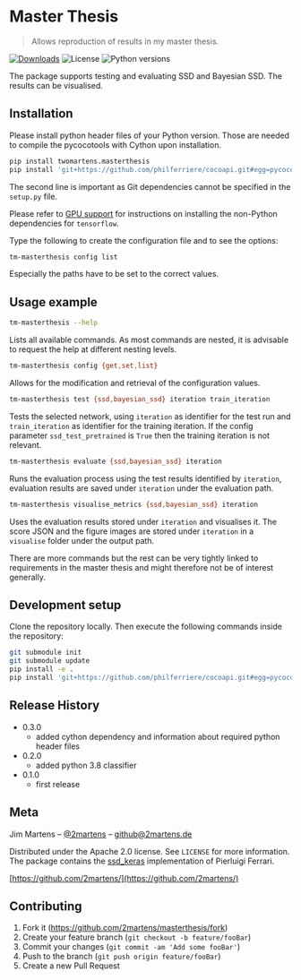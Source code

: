 # Master Thesis
> Allows reproduction of results in my master thesis.

[![Downloads][pypi-downloads]][pypi-url]
![License][pypi-license]
![Python versions][pypi-python-versions]

The package supports testing and evaluating SSD and Bayesian SSD. The results
can be visualised.

## Installation

Please install python header files of your Python version. 
Those are needed to compile the pycocotools with Cython upon installation.

```sh
pip install twomartens.masterthesis
pip install 'git+https://github.com/philferriere/cocoapi.git#egg=pycocotools&subdirectory=PythonAPI'
```

The second line is important as Git dependencies cannot be specified in the `setup.py`
file.

Please refer to [GPU support][tf-gpu-support] for instructions on
installing the non-Python dependencies for `tensorflow`.

Type the following to create the configuration file and to see the options:
```sh
tm-masterthesis config list
```

Especially the paths have to be set to the correct values.

## Usage example

```sh
tm-masterthesis --help
```

Lists all available commands. As most commands are nested, it is advisable to 
request the help at different nesting levels.

```sh
tm-masterthesis config {get,set,list}
```

Allows for the modification and retrieval of the configuration values.

```sh
tm-masterthesis test {ssd,bayesian_ssd} iteration train_iteration
```

Tests the selected network, using `iteration` as identifier for the test run
and `train_iteration` as identifier for the training iteration. If the config
parameter `ssd_test_pretrained` is `True` then the training iteration is
not relevant. 

```sh
tm-masterthesis evaluate {ssd,bayesian_ssd} iteration
```

Runs the evaluation process using the test results identified by `iteration`,
evaluation results are saved under `iteration` under the evaluation path.

```sh
tm-masterthesis visualise_metrics {ssd,bayesian_ssd} iteration
```

Uses the evaluation results stored under `iteration` and visualises
it. The score JSON and the figure images are stored under `iteration`
in a `visualise` folder under the output path.

There are more commands but the rest can be very tightly linked to requirements
in the master thesis and might therefore not be of interest generally.

## Development setup

Clone the repository locally. Then execute the following commands inside
the repository:

```sh
git submodule init
git submodule update
pip install -e .
pip install 'git+https://github.com/philferriere/cocoapi.git#egg=pycocotools&subdirectory=PythonAPI'
```

## Release History

* 0.3.0
    * added cython dependency and information about required python header files
* 0.2.0
    * added python 3.8 classifier
* 0.1.0
    * first release

## Meta

Jim Martens – [@2martens](https://twitter.com/2martens) – github@2martens.de

Distributed under the Apache 2.0 license. See ``LICENSE`` for more information.
The package contains the [ssd_keras][ssd_keras] implementation of Pierluigi Ferrari.

[https://github.com/2martens/](https://github.com/2martens/)

## Contributing

1. Fork it (<https://github.com/2martens/masterthesis/fork>)
2. Create your feature branch (`git checkout -b feature/fooBar`)
3. Commit your changes (`git commit -am 'Add some fooBar'`)
4. Push to the branch (`git push origin feature/fooBar`)
5. Create a new Pull Request

<!-- Markdown link & img dfn's -->
[dependencies]:https://img.shields.io/librariesio/release/pypi/twomartens.masterthesis.svg
[pypi-license]: https://img.shields.io/pypi/l/twomartens.masterthesis.svg
[pypi-url]: https://pypi.org/project/twomartens.masterthesis/
[pypi-downloads]: https://img.shields.io/pypi/dm/twomartens.masterthesis.svg
[pypi-python-versions]: https://img.shields.io/pypi/pyversions/twomartens.masterthesis.svg
[tf-gpu-support]: https://www.tensorflow.org/install/gpu
[ssd_keras]: https://github.com/pierluigiferrari/ssd_keras
